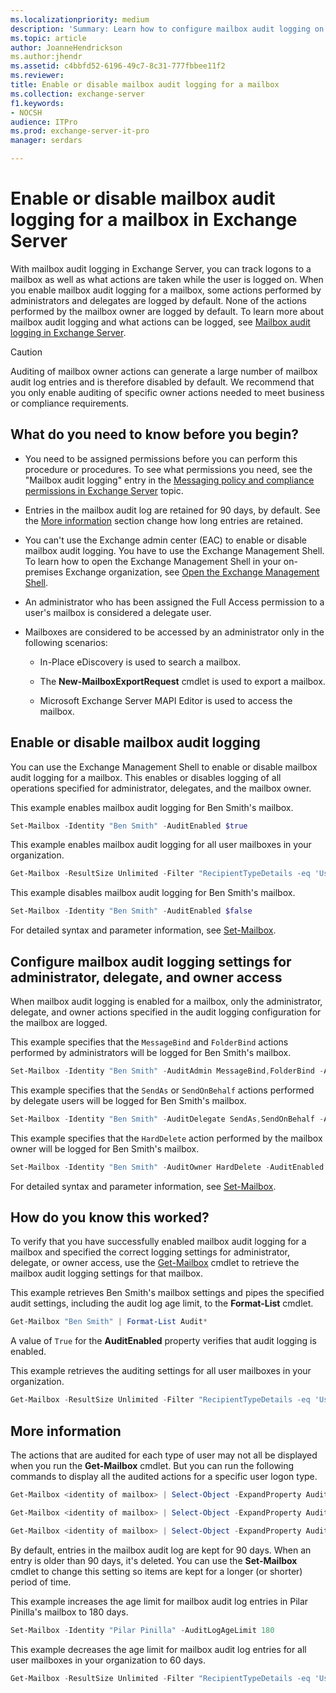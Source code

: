 ```yaml
---
ms.localizationpriority: medium
description: 'Summary: Learn how to configure mailbox audit logging on mailboxes in Exchange Server 2016 and Exchange Server 2019.'
ms.topic: article
author: JoanneHendrickson
ms.author:jhendr
ms.assetid: c4bbfd52-6196-49c7-8c31-777fbbee11f2
ms.reviewer:
title: Enable or disable mailbox audit logging for a mailbox
ms.collection: exchange-server
f1.keywords:
- NOCSH
audience: ITPro
ms.prod: exchange-server-it-pro
manager: serdars

---
```


# Enable or disable mailbox audit logging for a mailbox in Exchange Server

With mailbox audit logging in Exchange Server, you can track logons to a mailbox as well as what actions are taken while the user is logged on. When you enable mailbox audit logging for a mailbox, some actions performed by administrators and delegates are logged by default. None of the actions performed by the mailbox owner are logged by default. To learn more about mailbox audit logging and what actions can be logged, see [Mailbox audit logging in Exchange Server](mailbox-audit-logging.md).

> [!CAUTION]
> Auditing of mailbox owner actions can generate a large number of mailbox audit log entries and is therefore disabled by default. We recommend that you only enable auditing of specific owner actions needed to meet business or compliance requirements.

## What do you need to know before you begin?

- You need to be assigned permissions before you can perform this procedure or procedures. To see what permissions you need, see the "Mailbox audit logging" entry in the [Messaging policy and compliance permissions in Exchange Server](../../permissions/feature-permissions/policy-and-compliance-permissions.md) topic.

- Entries in the mailbox audit log are retained for 90 days, by default. See the [More information](#more-information) section change how long entries are retained.

- You can't use the Exchange admin center (EAC) to enable or disable mailbox audit logging. You have to use the Exchange Management Shell. To learn how to open the Exchange Management Shell in your on-premises Exchange organization, see [Open the Exchange Management Shell](/powershell/exchange/open-the-exchange-management-shell).

- An administrator who has been assigned the Full Access permission to a user's mailbox is considered a delegate user.

- Mailboxes are considered to be accessed by an administrator only in the following scenarios:

  - In-Place eDiscovery is used to search a mailbox.

  - The **New-MailboxExportRequest** cmdlet is used to export a mailbox.

  - Microsoft Exchange Server MAPI Editor is used to access the mailbox.

## Enable or disable mailbox audit logging

You can use the Exchange Management Shell to enable or disable mailbox audit logging for a mailbox. This enables or disables logging of all operations specified for administrator, delegates, and the mailbox owner.

This example enables mailbox audit logging for Ben Smith's mailbox.

```PowerShell
Set-Mailbox -Identity "Ben Smith" -AuditEnabled $true
```

This example enables mailbox audit logging for all user mailboxes in your organization.

```PowerShell
Get-Mailbox -ResultSize Unlimited -Filter "RecipientTypeDetails -eq 'UserMailbox'" | Select PrimarySmtpAddress | ForEach {Set-Mailbox -Identity $_.PrimarySmtpAddress -AuditEnabled $true}
```

This example disables mailbox audit logging for Ben Smith's mailbox.

```PowerShell
Set-Mailbox -Identity "Ben Smith" -AuditEnabled $false
```

For detailed syntax and parameter information, see [Set-Mailbox](/powershell/module/exchange/set-mailbox).

## Configure mailbox audit logging settings for administrator, delegate, and owner access

When mailbox audit logging is enabled for a mailbox, only the administrator, delegate, and owner actions specified in the audit logging configuration for the mailbox are logged.

This example specifies that the `MessageBind` and `FolderBind` actions performed by administrators will be logged for Ben Smith's mailbox.

```PowerShell
Set-Mailbox -Identity "Ben Smith" -AuditAdmin MessageBind,FolderBind -AuditEnabled $true
```

This example specifies that the `SendAs` or `SendOnBehalf` actions performed by delegate users will be logged for Ben Smith's mailbox.

```PowerShell
Set-Mailbox -Identity "Ben Smith" -AuditDelegate SendAs,SendOnBehalf -AuditEnabled $true
```

This example specifies that the `HardDelete` action performed by the mailbox owner will be logged for Ben Smith's mailbox.

```PowerShell
Set-Mailbox -Identity "Ben Smith" -AuditOwner HardDelete -AuditEnabled $true
```

For detailed syntax and parameter information, see [Set-Mailbox](/powershell/module/exchange/set-mailbox).

## How do you know this worked?

To verify that you have successfully enabled mailbox audit logging for a mailbox and specified the correct logging settings for administrator, delegate, or owner access, use the [Get-Mailbox](/powershell/module/exchange/get-mailbox) cmdlet to retrieve the mailbox audit logging settings for that mailbox.

This example retrieves Ben Smith's mailbox settings and pipes the specified audit settings, including the audit log age limit, to the **Format-List** cmdlet.

```PowerShell
Get-Mailbox "Ben Smith" | Format-List Audit*
```

A value of `True` for the **AuditEnabled** property verifies that audit logging is enabled.

This example retrieves the auditing settings for all user mailboxes in your organization.

```PowerShell
Get-Mailbox -ResultSize Unlimited -Filter "RecipientTypeDetails -eq 'UserMailbox'" | Format-List Name,Audit*
```

## More information

The actions that are audited for each type of user may not all be displayed when you run the **Get-Mailbox** cmdlet. But you can run the following commands to display all the audited actions for a specific user logon type.

```PowerShell
Get-Mailbox <identity of mailbox> | Select-Object -ExpandProperty AuditAdmin
```

```PowerShell
Get-Mailbox <identity of mailbox> | Select-Object -ExpandProperty AuditDelegate
```

```PowerShell
Get-Mailbox <identity of mailbox> | Select-Object -ExpandProperty AuditOwner
```

By default, entries in the mailbox audit log are kept for 90 days. When an entry is older than 90 days, it's deleted. You can use the **Set-Mailbox** cmdlet to change this setting so items are kept for a longer (or shorter) period of time.

This example increases the age limit for mailbox audit log entries in Pilar Pinilla's mailbox to 180 days.

```PowerShell
Set-Mailbox -Identity "Pilar Pinilla" -AuditLogAgeLimit 180
```

This example decreases the age limit for mailbox audit log entries for all user mailboxes in your organization to 60 days.

```PowerShell
Get-Mailbox -ResultSize Unlimited -Filter "RecipientTypeDetails -eq 'UserMailbox'" | Set-Mailbox -AuditLogAgeLimit 60
```